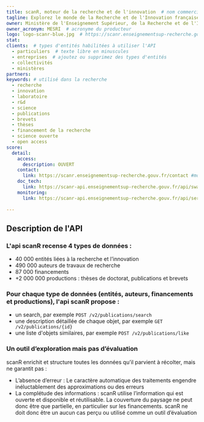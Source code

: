 ```yaml
---
title: scanR, moteur de la recherche et de l'innovation  # nom commercial de l'API
tagline: Explorez le monde de la Recherche et de l'Innovation française avec scanR  # une phrase maximum
owner: Ministère de l'Enseignement Supérieur, de la Recherche et de l'Innovation  # producteur de l'API
owner_acronym: MESRI  # acronyme du producteur
logo: logo-scanr-blue.jpg  # https://scanr.enseignementsup-recherche.gouv.fr/img/logo-scanr-blue.jpg - Nom du fichier de votre logo à placer dans le dossier /images/api-logo
stat:
clients:  # types d'entités habilitées à utiliser l'API
  - particuliers  # texte libre en minuscules
  - entreprises  # ajoutez ou supprimez des types d'entités
  - collectivités
  - ministères
partners:
keywords: # utilisé dans la recherche
  - recherche  
  - innovation
  - laboratoire
  - r&d
  - science
  - publications
  - brevets
  - thèses
  - financement de la recherche
  - science ouverte
  - open access
score:
  detail:
    access:
      description: OUVERT
    contact:
      link: https://scanr.enseignementsup-recherche.gouv.fr/contact #moyen de contact, soit un mail, soit un lien vers formulaire de contact
    doc_tech:
      link: https://scanr-api.enseignementsup-recherche.gouv.fr/api/swagger-ui.html # URL de la documentation au format OpenAPI <https://github.com/OAI/OpenAPI-Specification>
    monitoring:
      link: https://scanr-api.enseignementsup-recherche.gouv.fr/api/services/counts # URL d'une page qui affiche le statut
     
---
```


## Description de l'API

### L'api scanR recense 4 types de données :
 - 40 000 entités liées à la recherche et l’innovation
 - 490 000 auteurs de travaux de recherche
 - 87 000 financements
 - +2 000 000 productions : thèses de doctorat, publications et brevets
 
 ### Pour chaque type de données (entités, auteurs, financements et productions), l'api scanR propose :
  - un search, par exemple `POST /v2/publications/search`
  - une description détaillée de chaque objet, par exemple `GET /v2/publications/{id}`
  - une liste d'objets similaires, par exemple `POST /v2/publications/like`

### Un outil d’exploration mais pas d’évaluation
scanR enrichit et structure toutes les données qu’il parvient à récolter, mais ne garantit pas :
 - L’absence d’erreur : Le caractère automatique des traitements engendre inéluctablement des approximations ou des erreurs 
 - La complétude des informations : scanR utilise l’information qui est ouverte et disponible et réutilisable. La couverture du paysage ne peut donc être que partielle, en particulier sur les financements.
scanR ne doit donc être un aucun cas perçu ou utilisé comme un outil d’évaluation
